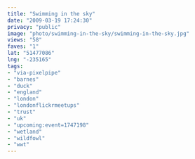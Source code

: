 ```yaml
---
title: "Swimming in the sky"
date: "2009-03-19 17:24:30"
privacy: "public"
image: "photo/swimming-in-the-sky/swimming-in-the-sky.jpg"
views: "58"
faves: "1"
lat: "51477086"
lng: "-235165"
tags:
- "via-pixelpipe"
- "barnes"
- "duck"
- "england"
- "london"
- "londonflickrmeetups"
- "trust"
- "uk"
- "upcoming:event=1747198"
- "wetland"
- "wildfowl"
- "wwt"
---
```

<a href="/photos/2009/03/20/swimming-in-the-sky"></a>

